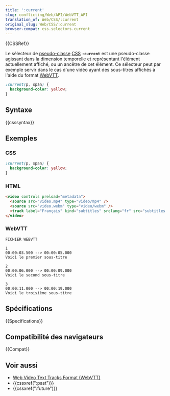```yaml
---
title: ':current'
slug: conflicting/Web/API/WebVTT_API
translation_of: Web/CSS/:current
original_slug: Web/CSS/:current
browser-compat: css.selectors.current
---
```

{{CSSRef}}

Le sélecteur de [pseudo-classe](/fr/docs/Web/CSS/Pseudo-classes) [CSS](/fr/docs/Web/CSS) **`:current`** est une pseudo-classe agissant dans la dimension temporelle et représentant l'élément actuellement affiché, ou un ancêtre de cet élément. Ce sélecteur peut par exemple servir dans le cas d'une vidéo ayant des sous-titres affichés à l'aide du format [WebVTT](/fr/docs/Web/API/WebVTT_API).

```css
:current(p, span) {
  background-color: yellow;
}
```

## Syntaxe

{{csssyntax}}

## Exemples

### CSS

```css
:current(p, span) {
  background-color: yellow;
}
```

### HTML

```html
<video controls preload="metadata">
  <source src="video.mp4" type="video/mp4" />
  <source src="video.webm" type="video/webm" />
  <track label="Français" kind="subtitles" srclang="fr" src="subtitles.vtt" default>
</video>
```

### WebVTT

    FICHIER WEBVTT

    1
    00:00:03.500 --> 00:00:05.000
    Voici le premier sous-titre

    2
    00:00:06.000 --> 00:00:09.000
    Voici le second sous-titre

    3
    00:00:11.000 --> 00:00:19.000
    Voici le troisième sous-titre

## Spécifications

{{Specifications}}

## Compatibilité des navigateurs

{{Compat}}

## Voir aussi

- [Web Video Text Tracks Format (WebVTT)](/fr/docs/Web/API/WebVTT_API)
- {{cssxref(":past")}}
- {{cssxref(":future")}}
